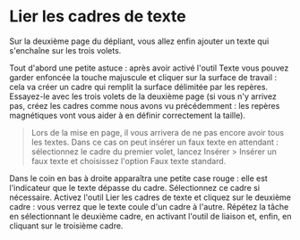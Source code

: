 # Lier les cadres de texte

Sur la deuxième page du dépliant, vous allez enfin ajouter un texte qui s'enchaîne sur les trois volets.

Tout d'abord une petite astuce : après avoir activé l'outil Texte vous pouvez garder enfoncée la touche majuscule et cliquer sur la surface de travail : cela va créer un cadre qui remplit la surface délimitée par les repères. Essayez-le avec les trois volets de la deuxième page (si vous n'y arrivez pas, créez les cadres comme nous avons vu précédemment : les repères magnétiques vont vous aider à en définir correctement la taille).

> Lors de la mise en page, il vous arrivera de ne pas encore avoir tous les textes. Dans ce cas on peut insérer un faux texte en attendant : sélectionnez le cadre du premier volet, lancez Insérer > Insérer un faux texte et choisissez l'option Faux texte standard.

Dans le coin en bas à droite apparaîtra une petite case rouge : elle est l'indicateur que le texte dépasse du cadre. Sélectionnez ce cadre si nécessaire. Activez l'outil Lier les cadres de texte et cliquez sur le deuxième cadre : vous verrez que le texte coule d'un cadre à l'autre.  Répétez la tâche en sélectionnant le deuxième cadre, en activant l'outil de liaison et, enfin, en cliquant sur le troisième cadre.

